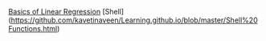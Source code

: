[Basics of Linear Regression](http://nbviewer.jupyter.org/github/kavetinaveen/Learning.github.io/blob/master/Basics%20of%20Linear%20Regression.ipynb)
[Shell]
(https://github.com/kavetinaveen/Learning.github.io/blob/master/Shell%20Functions.html)
